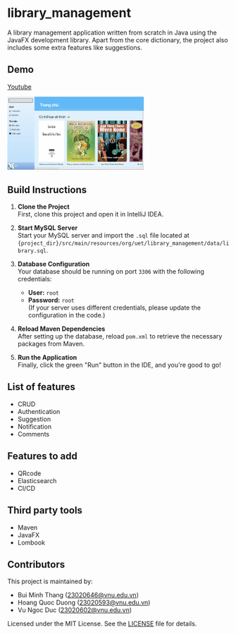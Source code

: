 # library_management
A library management application written from scratch in Java using the JavaFX development library. Apart from the core dictionary, the project also includes some extra features like suggestions.


## Demo
[Youtube](https://youtu.be/MMLVc350PXM)

<img src="media/menuScreen.png" width = "310">
<!--![Demo Video](/media/demo2.gif)-->


## Build Instructions

1. **Clone the Project**  
   First, clone this project and open it in IntelliJ IDEA.

2. **Start MySQL Server**  
   Start your MySQL server and import the `.sql` file located at `{project_dir}/src/main/resources/org/uet/library_management/data/library.sql`.

3. **Database Configuration**  
   Your database should be running on port `3306` with the following credentials:
   - **User:** `root`
   - **Password:** `root`  
   (If your server uses different credentials, please update the configuration in the code.)

4. **Reload Maven Dependencies**  
   After setting up the database, reload `pom.xml` to retrieve the necessary packages from Maven.

5. **Run the Application**  
   Finally, click the green "Run" button in the IDE, and you're good to go!


## List of features
- CRUD
- Authentication
- Suggestion
- Notification
- Comments


## Features to add
- QRcode
- Elasticsearch
- CI/CD


## Third party tools
- Maven
- JavaFX
- Lombook


## Contributors

This project is maintained by:

- Bui Minh Thang (23020646@vnu.edu.vn)
- Hoang Quoc Duong (23020593@vnu.edu.vn)
- Vu Ngoc Duc (23020602@vnu.edu.vn)

Licensed under the MIT License. See the [LICENSE](LICENSE) file for details.
